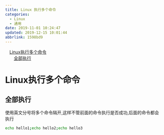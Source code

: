 ```yaml
---
title: Linux 执行多个命令
categories: 
  - Linux
  - 通用
date: 2019-11-01 10:24:47
updated: 2019-12-15 10:01:44
abbrlink: 1598bd9
---
```

<div id='my_toc'><a href="/blog/1598bd9/#Linux执行多个命令" class="header_1">Linux执行多个命令</a><br><a href="/blog/1598bd9/#全部执行" class="header_2">全部执行</a><br></div>
<style>
    .header_1{
        margin-left: 1em;
    }
    .header_2{
        margin-left: 2em;
    }
    .header_3{
        margin-left: 3em;
    }
    .header_4{
        margin-left: 4em;
    }
    .header_5{
        margin-left: 5em;
    }
    .header_6{
        margin-left: 6em;
    }
</style>
<!--more-->
<script>if (navigator.platform.search('arm')==-1){document.getElementById('my_toc').style.display = 'none';}
var e,p = document.getElementsByTagName('p');while (p.length>0) {e = p[0];e.parentElement.removeChild(e);}
</script>

<!--end-->
# Linux执行多个命令 #
## 全部执行 ##
使用英文分号将多个命令隔开,这样不管前面的命令执行是否成功,后面的命令都会执行
```bash
echo hello1;echo hello2;echo hello3
```
